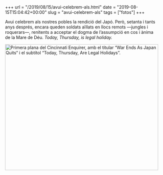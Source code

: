 +++
url = "/2019/08/15/avui-celebrem-als.html"
date = "2019-08-15T15:04:42+00:00"
slug = "avui-celebrem-als"
tags = ["fotos"]
+++

Avui celebrem als nostres pobles la rendició del Japó. Però, setanta i tants anys després, encara queden soldats aïllats en llocs remots —jungles i roquerars—, renitents a acceptar el dogma de l’assumpció en cos i ànima de la Mare de Déu. *Today, Thursday, is legal holiday.*

<img src="/uploads/2019/5a8f67be36.jpg" width="500" height="411" alt="Primera plana del Cincinnati Enquirer, amb el titular “War Ends As Japan Quits“ i el subtítol “Today, Thursday, Are Legal Holidays”.">
